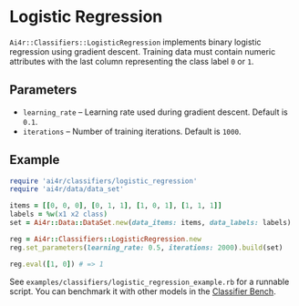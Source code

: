 # Logistic Regression

`Ai4r::Classifiers::LogisticRegression` implements binary logistic regression using gradient descent. Training data must contain numeric attributes with the last column representing the class label `0` or `1`.

## Parameters

* `learning_rate` – Learning rate used during gradient descent. Default is `0.1`.
* `iterations` – Number of training iterations. Default is `1000`.

## Example

```ruby
require 'ai4r/classifiers/logistic_regression'
require 'ai4r/data/data_set'

items = [[0, 0, 0], [0, 1, 1], [1, 0, 1], [1, 1, 1]]
labels = %w(x1 x2 class)
set = Ai4r::Data::DataSet.new(data_items: items, data_labels: labels)

reg = Ai4r::Classifiers::LogisticRegression.new
reg.set_parameters(learning_rate: 0.5, iterations: 2000).build(set)

reg.eval([1, 0]) # => 1
```

See `examples/classifiers/logistic_regression_example.rb` for a runnable script.
You can benchmark it with other models in the [Classifier Bench](classifier_bench.md).
